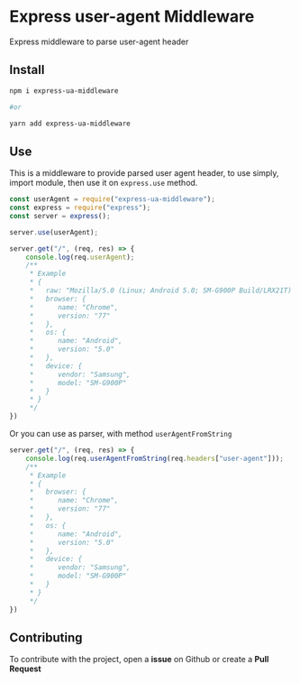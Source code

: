 # Express user-agent Middleware

Express middleware to parse user-agent header

## Install

```sh
npm i express-ua-middleware

#or

yarn add express-ua-middleware
```

## Use

This is a middleware to provide parsed user agent header, to use simply, import module, then use it on `express.use` method.

```js
const userAgent = require("express-ua-middleware");
const express = require("express");
const server = express();

server.use(userAgent);

server.get("/", (req, res) => {
	console.log(req.userAgent);
	/**
	 * Example
	 * {
	 *	 raw: "Mozilla/5.0 (Linux; Android 5.0; SM-G900P Build/LRX21T) AppleWebKit/537.36 (KHTML, like Gecko) Chrome/77.0.3865.120 Mobile Safari/537.36",
	 *	 browser: {
	 *	 	name: "Chrome",
	 *	 	version: "77"
	 *	 },
	 *	 os: {
	 *	 	name: "Android",
	 *	 	version: "5.0"
	 *	 },
	 *	 device: {
	 *	 	vendor: "Samsung",
	 *	 	model: "SM-G900P"
	 *	 }
	 * }
	 */
})

```

Or you can use as parser, with method `userAgentFromString`

```js
server.get("/", (req, res) => {
	console.log(req.userAgentFromString(req.headers["user-agent"]));
	/**
	 * Example
	 * {
	 *	 browser: {
	 *	 	name: "Chrome",
	 *	 	version: "77"
	 *	 },
	 *	 os: {
	 *	 	name: "Android",
	 *	 	version: "5.0"
	 *	 },
	 *	 device: {
	 *	 	vendor: "Samsung",
	 *	 	model: "SM-G900P"
	 *	 }
	 * }
	 */
})

```
## Contributing

To contribute with the project, open a **issue** on Github or create a **Pull Request**
